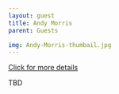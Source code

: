 ```yaml
---
layout: guest
title: Andy Morris
parent: Guests

img: Andy-Morris-thumbail.jpg
---
```




<div class="badge-base LI-profile-badge" data-locale="en_US" data-size="medium" data-theme="light" data-type="VERTICAL" data-vanity="andrewbmorris" data-version="v1"><a class="badge-base__link LI-simple-link" href="https://www.linkedin.com/in/andrewbmorris?trk=profile-badge">Click for more details</a></div>


TBD
